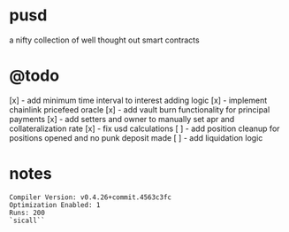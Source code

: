 # pusd
a nifty collection of well thought out smart contracts

# @todo
[x] - add minimum time interval to interest adding logic
[x] - implement chainlink pricefeed oracle
[x] - add vault burn functionality for principal payments
[x] - add setters and owner to manually set apr and collateralization rate
[x] - fix usd calculations
[ ] - add position cleanup for positions opened and no punk deposit made
[ ] - add liquidation logic

# notes
```
Compiler Version: v0.4.26+commit.4563c3fc
Optimization Enabled: 1
Runs: 200
`sicall``

